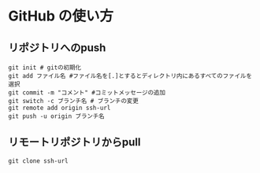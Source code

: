 # GitHub の使い方
## リポジトリへのpush
```
git init # gitの初期化
git add ファイル名 #ファイル名を[.]とするとディレクトリ内にあるすべてのファイルを選択
git commit -m "コメント" #コミットメッセージの追加
git switch -c ブランチ名 # ブランチの変更
git remote add origin ssh-url
git push -u origin ブランチ名
```

## リモートリポジトリからpull
```
git clone ssh-url
```
